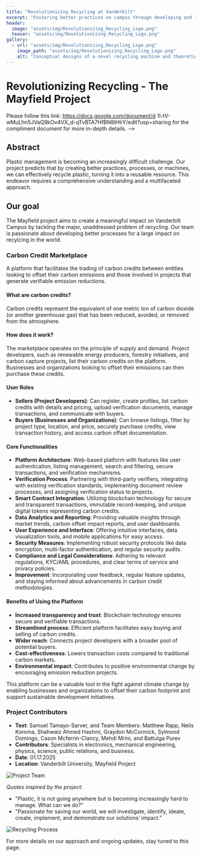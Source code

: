 ```yaml
---
title: "Revolutionizing Recycling at Vanderbilt"
excerpt: "Fostering better practices on campus through developing and implementing novel recycling machines and practices."
header:
  image: "assets/img/Revolutionizing_Recycling_Logo.png"
  teaser: "assets/img/Revolutionizing_Recycling_Logo.png"
gallery:
  - url: "assets/img/Revolutionizing_Recycling_Logo.png"
    image_path: "assets/img/Revolutionizing_Recycling_Logo.png"
    alt: "Conceptual designs of a novel recycling machine and theoretical better recycling practices for Vanderbilt campus"
---
```


# Revolutionizing Recycling - The Mayfield Project

Please follow this link: https://docs.google.com/document/d 1I-tV-wMuLhn5JVaQ9kOv4VX_d-qTvBTA7HfBN8lHtiY/edit?usp=sharing for the compliment document for more in-depth details.
-->
## Abstract

Plastic management is becoming an increasingly difficult challenge. Our project predicts that by creating better practices, processes, or machines, we can effectively recycle plastic, turning it into a reusable resource. This endeavor requires a comprehensive understanding and a multifaceted approach.

## Our goal

The Mayfield project aims to create a meaningful impact on Vanderbilt Campus by tackling the major, unaddressed problem of recycling. Our team is passionate about developing better processes for a large impact on recylcing in the world.

### Carbon Credit Marketplace

A platform that facilitates the trading of carbon credits between entities looking to offset their carbon emissions and those involved in projects that generate verifiable emission reductions.

#### What are carbon credits?

Carbon credits represent the equivalent of one metric ton of carbon dioxide (or another greenhouse gas) that has been reduced, avoided, or removed from the atmosphere.

#### How does it work?

The marketplace operates on the principle of supply and demand. Project developers, such as renewable energy producers, forestry initiatives, and carbon capture projects, list their carbon credits on the platform. Businesses and organizations looking to offset their emissions can then purchase these credits.

#### User Roles

- **Sellers (Project Developers)**: Can register, create profiles, list carbon credits with details and pricing, upload verification documents, manage transactions, and communicate with buyers.
- **Buyers (Businesses and Organizations)**: Can browse listings, filter by project type, location, and price, securely purchase credits, view transaction history, and access carbon offset documentation.

#### Core Functionalities

- **Platform Architecture**: Web-based platform with features like user authentication, listing management, search and filtering, secure transactions, and verification mechanisms.
- **Verification Process**: Partnering with third-party verifiers, integrating with existing verification standards, implementing document review processes, and assigning verification status to projects.
- **Smart Contract Integration**: Utilizing blockchain technology for secure and transparent transactions, immutable record-keeping, and unique digital tokens representing carbon credits.
- **Data Analytics and Reporting**: Providing valuable insights through market trends, carbon offset impact reports, and user dashboards.
- **User Experience and Interface**: Offering intuitive interfaces, data visualization tools, and mobile applications for easy access.
- **Security Measures**: Implementing robust security protocols like data encryption, multi-factor authentication, and regular security audits.
- **Compliance and Legal Considerations**: Adhering to relevant regulations, KYC/AML procedures, and clear terms of service and privacy policies.
- **Improvement**: Incorporating user feedback, regular feature updates, and staying informed about advancements in carbon credit methodologies.

#### Benefits of Using the Platform

- **Increased transparency and trust**: Blockchain technology ensures secure and verifiable transactions.
- **Streamlined process**: Efficient platform facilitates easy buying and selling of carbon credits.
- **Wider reach**: Connects project developers with a broader pool of potential buyers.
- **Cost-effectiveness**: Lowers transaction costs compared to traditional carbon markets.
- **Environmental impact**: Contributes to positive environmental change by encouraging emission reduction projects.

This platform can be a valuable tool in the fight against climate change by enabling businesses and organizations to offset their carbon footprint and support sustainable development initiatives.


<!-- 
## Theoretical Framework by Samuel Tamayo-Sarver

The use of a multistep process incorporating size reduction via a planetary mill with water to exploit plastics' hydrophobic and buoyant properties is proposed. This innovative approach could revolutionize the recycling and processing of plastic materials. -->

### Project Contributors

- **Text**: Samuel Tamayo-Sarver, and Team Members: Matthew Rapp, Neils Koroma, Shahwaiz Ahmed Hashmi, Graydon McCormick, Sylmond Domingo, Cason Mcferrin-Clancy, Mehdi Mrini, and Battulga Purev
- **Contributors**: Specialists in electronics, mechanical engineering, physics, science, public relations, and business.
- **Date**: 01.17.2025
- **Location**: Vanderbilt University, Mayfield Project

![Project Team](/assets/img/placeholder_for_project_team.jpg)

*Quotes inspired by the project:*

- "Plastic, it is not going anywhere but is becoming increasingly hard to manage. What can we do?"
- "Passionate for saving our world, we will investigate, identify, ideate, create, implement, and demonstrate our solutions’ impact."

![Recycling Process](/assets/img/placeholder_for_recycling_process.jpg)

For more details on our approach and ongoing updates, stay tuned to this page.




<!-- 

# Theoretical Device Designs

## Recyling sorter/ powder recyler for powder bed fusion 3D printers

Interestingly, the genesis of my idea originated from an external source. During a brief visit to Dr. Hanusa's mechanochemical laboratory, I encountered my source of inspiration: the planetary milling machine. This device has a fascinating application; it blends materials by overcoming static friction through a reverse rotational motion. Moreover, in many planetary mills, not exclusively in Dr. Hanusa's lab, spherical media within the cylindrical chambers are employed to pulverize materials into extremely fine particles.

My proposition aims to tackle a critical global challenge: plastic recycling. Given that plastic will remain a prevalent material for the foreseeable future, my theory focuses on utilizing this innovative mechanical process to enhance recycling methods.

Please see an simple drawing for the premise behind this theory 

![Rotational_movement](/assets/img/Rotational_mill_motion.png)

> "Figure 1: Planetary Mill with Friction Wheels Transmission Aided by an Additional Degree of Freedom"

A commercial Planetary Mill can be seen below: 

![Commercial_Planet_mill](/assets/img/Commercial_Planetary_Mill.png)

>"Figure 2: Shopping section of web browser
For more on Doctor Hanusa’s Lab’s usage of planetary mills visit 'MECHANOCHEMICAL SYNTHESIS AND COMPUTATIONAL INVESTIGATION OF ORGANO-MAIN GROUP SPECIES WITH DELOCALIZED LIGANDS By Ross Forrest Koby' "

I can only speculate that a pseudo-design centered around the focus of rotational motion overcoming frictional forces will work for proper separation of powder from the part. At the end of the day, these are two completely different uses; the separation of powder is not even close to a way of mechanochemical mixing. However, the baseline idea in both cases is that the multi-rotational movement can separate fine particles and overcome the attractive forces between finer and less fine (objectively) objects.
	A conceptual model can be created to validate my idea on the microscale…this may become an integral part of the Mayfield Project for next year. 





  -->
